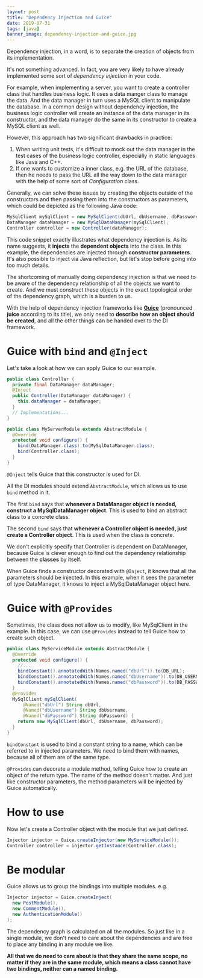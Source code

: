 ```yaml
---
layout: post
title: "Dependency Injection and Guice"
date: 2019-07-31
tags: [java]
banner_image: dependency-injection-and-guice.jpg
---
```


Dependency injection, in a word, is to separate the creation of objects from
its implementation.

It's not something advanced. In fact, you are very likely to have already
implemented some sort of *dependency injection* in your code.

For example, when implementing a server, you want to create a controller class
that handles business logic. It uses a data manger class to manage the data.
And the data manager in turn uses a MySQL client to manipulate the database. In
a common design without dependency injection, the business logic controller
will create an instance of the data manager in its constructor, and the data
manager do the same in its constructor to create a MySQL client as well.

<!--more-->

However, this approach has two significant drawbacks in practice:

1. When writing unit tests, it's difficult to mock out the data manager in the
   test cases of the business logic controller, especially in static languages
   like Java and C++.
2. If one wants to customize a inner class, e.g. the URL of the database, then
   he needs to pass the URL all the way down to the data manager with the help
   of some sort of *Configuration* class.

Generally, we can solve these issues by creating the objects outside of the
constructors and then passing them into the constructors as parameters, which
could be depicted as the following Java code:

```java
MySqlClient mySqlClient = new MySqlClient(dbUrl, dbUsername, dbPassword);
DataManager dataManager = new MySqlDataManager(mySqlClient);
Controller controller = new Controller(dataManager);
```

This code snippet exactly illustrates what dependency injection is. As its name
suggests, it **injects** the **dependent objects** into the class. In this
example, the dependencies are injected through **constructor parameters**. It's
also possible to inject via Java reflection, but let's stop before going into
too much details.

The shortcoming of manually doing dependency injection is that we need to be
aware of the dependency relationship of all the objects we want to create. And
we must construct these objects in the exact topological order of the
dependency graph, which is a burden to us.

With the help of dependency injection frameworks like **[Guice][guice]**
(pronounced **juice** according to its title), we only need to **describe how
an object should be created**, and all the other things can be handed over to
the DI framework.

# Guice with `bind` and `@Inject`

Let's take a look at how we can apply Guice to our example.

```java
public class Controller {
  private final DataManager dataManager;
  @Inject
  public Controller(DataManager dataManager) {
    this.dataManager = dataManager;
  }
  // Implementations...
}

public class MyServerModule extends AbstractModule {
  @Override
  protected void configure() {
    bind(DataManager.class).to(MySqlDataManager.class);
    bind(Controller.class);
  }
}
```

`@Inject` tells Guice that this constructor is used for DI.

All the DI modules should extend `AbstractModule`, which allows us to use
`bind` method in it.

The first `bind` says that **whenever a DataManager object is needed, construct
a MySqlDataManager object**. This is used to bind an abstract class to a
concrete class.

The second `bind` says that **whenever a Controller object is needed, just
create a Controller object**. This is used when the class is concrete.

We don't explicitly specify that Controller is dependent on DataManager,
because Guice is clever enough to find out the dependency relationship between
the **classes** by itself.

When Guice finds a constructor decorated with `@Inject`, it knows that all the
parameters should be injected. In this example, when it sees the parameter of
type DataManager, it knows to inject a MySqlDataManager object here.

# Guice with `@Provides`

Sometimes, the class does not allow us to modify, like MySqlClient in the
example. In this case, we can use `@Provides` instead to tell Guice how to
create such object.

```java
public class MyServiceModule extends AbstractModule {
  @Override
  protected void configure() {
    //...
    bindConstant().annotatedWith(Names.named("dbUrl")).to(DB_URL);
    bindConstant().annotatedWith(Names.named("dbUsername")).to(DB_USERNAME);
    bindConstant().annotatedWith(Names.named("dbPassword")).to(DB_PASSWORD);
  }
  @Provides
  MySqlClient mySqlClient(
      @Named("dbUrl") String dbUrl,
      @Named("dbUsername") String dbUsername,
      @Named("dbPassword") String dbPassword) {
    return new MySqlClient(dbUrl, dbUsername, dbPassword);
  }
}
```

`bindConstant` is used to bind a constant string to a name, which can be 
referred to in injected parameters. We need to bind them with names, because
all of them are of the same type.

`@Provides` can decorate a module method, telling Guice how to create an object
of the return type. The name of the method doesn't matter. And just like
constructor parameters, the method parameters will be injected by Guice
automatically.

# How to use

Now let's create a Controller object with the module that we just defined.

```java
Injector injector = Guice.createInjector(new MyServiceModule());
Controller controller = injector.getInstance(Controller.class);
```

# Be modular

Guice allows us to group the bindings into multiple modules. e.g.

```java
Injector injector = Guice.createInject(
  new PostModule(),
  new CommentModule(),
  new AuthenticationModule()
);
```

The dependency graph is calculated on all the modules. So just like in a single
module, we don't need to care about the dependencies and are free to place
any binding in any module we like.

**All that we do need to care about is that they share the same scope, no
matter if they are in the same module, which means a class cannot have two
bindings, neither can a named binding.**

[guice]: https://github.com/google/guice
